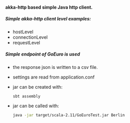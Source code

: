 
#### akka-http based simple Java http client.

##### Simple akka-http client level examples:
* hostLevel
* connectionLevel
* requestLevel

##### Simple endpoint of GoEuro is used
* the response json is written to a csv file.
* settings are read from application.conf
* jar can be created with:

  ```sh
  sbt assembly
  ```
* jar can be called with:

  ```sh
  java -jar target/scala-2.11/GoEuroTest.jar Berlin
  ```

